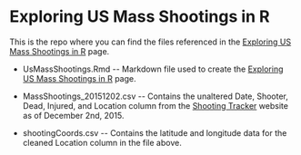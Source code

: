 # Exploring US Mass Shootings in R

This is the repo where you can find the files referenced in the [Exploring US Mass Shootings in R](https://mpiccirilli.github.io) page.

- UsMassShootings.Rmd -- Markdown file used to create the [Exploring US Mass Shootings in R](https://mpiccirilli.github.io) page.

- MassShootings_20151202.csv -- Contains the unaltered Date, Shooter, Dead, Injured, and Location column from the [Shooting Tracker](www.shootingtracker.com) website as of December 2nd, 2015. 

- shootingCoords.csv -- Contains the latitude and longitude data for the cleaned Location column in the file above.  

